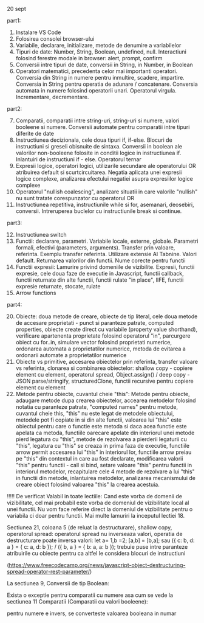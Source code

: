 20 sept

part1:

1. Instalare VS Code
2. Folosirea consolei browser-ului
3. Variabile, declarare, initializare, metode de denumire a variabilelor
4. Tipuri de date: Number, String, Boolean, undefined, null. Interactiuni folosind ferestre modale in browser: alert, prompt, confirm 
5. Conversii intre tipuri de date, conversii in String, in Number, in Boolean
6. Operatori matematici, precedenta celor mai importanti operatori. Conversia din String in numere pentru inmultire, scadere, impartire. Conversia in String pentru operatia de adunare / concatenare. Conversia automata in numere folosind operatorii unari. Operatorul virgula. Incrementare, decrementare.

part2:

7. Comparatii, comparatii intre string-uri, string-uri si numere, valori booleene si numere. Conversii automate pentru comparatii intre tipuri diferite de date
8. Instructiunea decizionala, cele doua tipuri if, if-else. Blocuri de instructiuni si greseli obisnuite de sintaxa. Conversii in boolean ale valorilor non-booleene folosite in conditii logice in instructiunea if. Inlantuiri de instructiuni if - else. Operatorul ternar
9. Expresii logice, operatori logici, utilizarile secundare ale operatorului OR atribuirea default si scurtcircuitarea. Negatia aplicata unei expresii logice complexe, analizarea efectului negatiei asupra expresiilor logice complexe
10. Operatorul "nullish coalescing", analizare situatii in care valorile "nullish" nu sunt tratate corespunzator cu operatorul OR
11. Instructiunea repetitiva, instructiunile while si for, asemanari, deosebiri, conversii. Intreruperea buclelor cu instructiunile break si continue.

part3:

12. Instructiunea switch
13. Functii: declarare, parametri. Variabile locale, externe, globale. Parametri formali, efectivi (parameters, arguments). Transfer prin valoare, referinta. Exemplu transfer referinta. Utilizare extensie AI Tabnine. Valori default. Returnarea valorilor din functii. Nume corecte pentru functii
18. Functii expresii: Lamurire privind domeniile de vizibilite. Expresii, functii expresie, cele doua faze de executie in Javascript, functii callback, functii returnate din alte functii, functii rulate "in place", IIFE, functii expresie returnate, stocate, rulate
19. Arrow functions


 part4: 
 
 20. Obiecte: doua metode de creare, obiecte de tip literal, cele doua metode de accesare proprietati - punct si paranteze patrate, computed properties, obiecte create direct cu variabile (property value shorthand), verificare apartenenta proprietate folosind operatorul "in", parcurgere obiect cu for..in, simulare vector folosind proprietati numerice, ordonarea automata a proprietatilor numerice, metoda de evitarea a ordonarii automate a proprietatilor numerice
 21. Obiecte vs primitive, accesarea obiectelor prin referinta, transfer valoare vs referinta, clonarea si combinarea obiectelor: shallow copy - copiere element cu element, operatorul spread,  Object.assign() / deep copy - JSON parse/stringify, structuredClone, functii recursive pentru copiere element cu element
 22. Metode pentru obiecte, cuvantul cheie "this": Metode pentru obiecte, adaugare metode dupa crearea obiectelor, accearea metodelor folosind notatia cu paranteze patrate, "computed names" pentru metode, cuvantul cheie this, "this" nu este legat de metodele obiectului, metodele pot fi copiate in si din alte functii, valoarea lui "this" este obiectul pentru care o functie este metoda si daca acea functie este apelata ca metoda, functiile oarecare apelate din interiorul unei metode pierd legatura cu "this", metode de rezolvarea a pierderii legaturii cu "this", legatura cu "this" se creaza in prima faza de executie, functiile arrow permit accesarea lui "this" in interiorul lor, functiile arrow preiau pe "this" din contextul in care au fost declarate, modificarea valorii "this" pentru functii - call si bind, setare valoare "this" pentru functii in interiorul metodelor, recapitulare cele 4 metode de rezolvare a lui "this" in functii din metode, inlantuirea metodelor, analizarea mecanismului de creare obiect folosind valoarea "this" la crearea acestuia.




!!!!!
De verificat
Valabil in toate lectiile: Cand este vorba de domenii de vizibilitate, cel mai probabil este vorba de domeniul de vizibilitate local al unei functii. Nu vom face referire direct la domeniul de vizibilitate pentru o variabila ci doar pentru functii. Mai multe lamuriri la inceputul lectiei 18.

Sectiunea 21, coloana 5 (de reluat la destructurare), shallow copy, operatorul spread: operatorul spread nu inverseaza valori, operatia de destructurare poate inversa valori: let a= 1,b =2;  [a,b] = [b,a];  sau   ({ c: b, d: a } = { c: a, d: b }); /  ({ b, a } = { b: a, a: b });  trebuie puse intre paranteze atribuirile cu obiecte pentru ca altfel le considera blocuri de instructiuni

(https://www.freecodecamp.org/news/javascript-object-destructuring-spread-operator-rest-parameter/)


La sectiunea 9, Conversii de tip Boolean:

Exista o exceptie pentru comparatii cu numere asa cum se vede la sectiunea 11 Comparatii (Comparatii cu valori booleene):

pentru numere  e invers, se converteste valoarea booleana in numar
